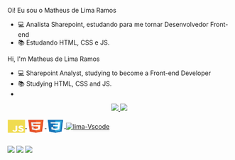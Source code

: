 Oi! Eu sou o Matheus de Lima Ramos

- 💻 Analista Sharepoint, estudando para me tornar Desenvolvedor Front-end
- 📚 Estudando HTML, CSS e JS.


Hi, I'm Matheus de Lima Ramos

- 💻 Sharepoint Analyst, studying to become a Front-end Developer
- 📚 Studying HTML, CSS and JS.
- 

<div align="center">
  <a href="https://github.com/WalanHSilva">
  <img height="150em" src="https://github-readme-stats.vercel.app/api?username=mathlramos&show_icons=true&theme=gruvbox&include_all_commits=true&count_private=true"/>
  <img height="150em" src="https://github-readme-stats.vercel.app/api/top-langs/?username=mathlramos&layout=compact&langs_count=7&theme=gruvbox"/>
</div>
  
   
  <div style="display: inline_block"><br>
  <img align="center" alt="lima-Js" height="30" width="40" src="https://raw.githubusercontent.com/devicons/devicon/master/icons/javascript/javascript-plain.svg">
  <img align="center" alt="lima-HTML" height="30" width="40" src="https://raw.githubusercontent.com/devicons/devicon/master/icons/html5/html5-original.svg">
  <img align="center" alt="lima-CSS" height="30" width="40" src="https://raw.githubusercontent.com/devicons/devicon/master/icons/css3/css3-original.svg">
  <img align="center" alt="lima-Vscode" height="30" width="40" src="https://cdn.jsdelivr.net/gh/devicons/devicon/icons/vscode/vscode-original.svg" />
</div>
  
   
  ##
  
  <div>
  <a href="https://www.instagram.com/mathlramos/" target="_blank"><img src="https://img.shields.io/badge/-Instagram-%23E4405F?style=for-the-badge&logo=instagram&logoColor=white" target="_blank"></a>
  <a href = "mailto:matheus.delimaramos@gmail.com"><img src="https://img.shields.io/badge/-Gmail-%23333?style=for-the-badge&logo=gmail&logoColor=white" target="_blank"></a>
  <a href="https://www.linkedin.com/in/matheus-lima-8550341b6/" target="_blank"><img src="https://img.shields.io/badge/-LinkedIn-%230077B5?style=for-the-badge&logo=linkedin&logoColor=white" target="_blank"></a> 
  </div>
  
